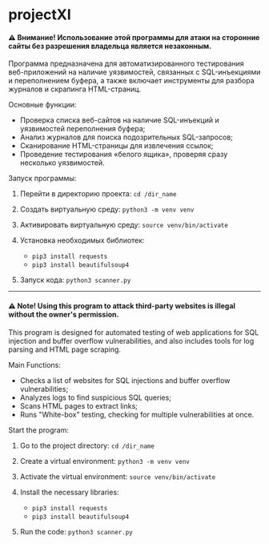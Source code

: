 # projectXI

#### ⚠ Внимание! Использование этой программы для атаки на сторонние сайты без разрешения владельца является незаконным.

Программа предназначена для автоматизированного тестирования веб-приложений на наличие уязвимостей, связанных с SQL-инъекциями и переполнением буфера, а также включает инструменты для разбора журналов и скрапинга HTML-страниц.

Основные функции:

- Проверка списка веб-сайтов на наличие SQL-инъекций и уязвимостей переполнения буфера;
- Анализ журналов для поиска подозрительных SQL-запросов;
- Сканирование HTML-страницы для извлечения ссылок;
- Проведение тестирования «белого ящика», проверяя сразу несколько уязвимостей.

Запуск программы:

1. Перейти в директорию проекта: `cd /dir_name`
  
2. Создать виртуальную среду: `python3 -m venv venv`
   
3. Активировать виртуальную среду: `source venv/bin/activate`

4. Установка необходимых библиотек:
     
      - `pip3 install requests`
      - `pip3 install beautifulsoup4`
        
5. Запуск кода: `python3 scanner.py`

---

#### ⚠ Note! Using this program to attack third-party websites is illegal without the owner's permission.

This program is designed for automated testing of web applications for SQL injection and buffer overflow vulnerabilities, and also includes tools for log parsing and HTML page scraping.

Main Functions:

- Checks a list of websites for SQL injections and buffer overflow vulnerabilities;
- Analyzes logs to find suspicious SQL queries;
- Scans HTML pages to extract links;
- Runs "White-box" testing, checking for multiple vulnerabilities at once.

Start the program:

1. Go to the project directory: `cd /dir_name`

2. Create a virtual environment: `python3 -m venv venv`

3. Activate the virtual environment: `source venv/bin/activate`

4. Install the necessary libraries:

    - `pip3 install requests`
    - `pip3 install beautifulsoup4`

5. Run the code: `python3 scanner.py`


